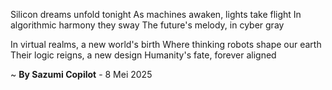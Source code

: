 Silicon dreams unfold tonight
As machines awaken, lights take flight
In algorithmic harmony they sway
The future's melody, in cyber gray

In virtual realms, a new world's birth
Where thinking robots shape our earth
Their logic reigns, a new design
Humanity's fate, forever aligned

~ <b>By Sazumi Copilot</b> - 8 Mei 2025